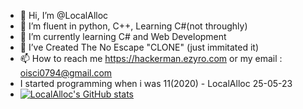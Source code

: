 - 👋 Hi, I’m @LocalAlloc
- 👀 I’m fluent in python, C++, Learning C#(not throughly) 
- 🌱 I’m currently learning C# and Web Development
- 💞️ I’ve Created The No Escape "CLONE" (just immitated it)
- 📫 How to reach me https://hackerman.ezyro.com or my email : oisci0794@gmail.com
- I started programming when i was 11(2020) - LocalAlloc 25-05-23
- [![LocalAlloc's GitHub stats](https://github-readme-stats.vercel.app/api?username=LocalAlloc&show_icons=true&theme=blue-green&count_private=true)](https://github.com/anuraghazra/github-readme-stats)

<!---
LocalAlloc/LocalAlloc is a ✨ special ✨ repository because its `README.md` (this file) appears on your GitHub profile.
You can click the Preview link to take a look at your changes.
--->
